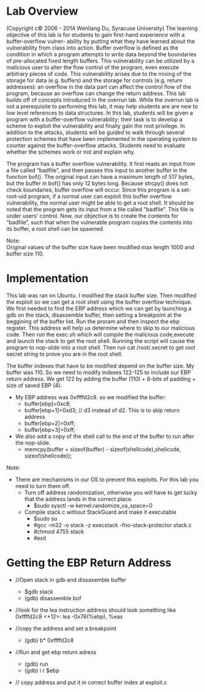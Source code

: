 # Lab Overview
(Copyright c© 2006 - 2014 Wenliang Du, Syracuse University)
The learning objective of this lab is for students to gain first-hand experience with a buffer-overflow vulner-
ability by putting what they have learned about the vulnerability from class into action. Buffer overflow is
defined as the condition in which a program attempts to write data beyond the boundaries of pre-allocated
fixed length buffers. This vulnerability can be utilized by a malicious user to alter the flow control of the
program, even execute arbitrary pieces of code. This vulnerability arises due to the mixing of the storage
for data (e.g. buffers) and the storage for controls (e.g. return addresses): an overflow in the data part can
affect the control flow of the program, because an overflow can change the return address.
This lab builds off of concepts introduced in the overrun lab. While the overrun lab is not a prerequisite
to performing this lab, it may help students are are new to low level references to data structures.
In this lab, students will be given a program with a buffer-overflow vulnerability; their task is to develop
a scheme to exploit the vulnerability and finally gain the root privilege. In addition to the attacks, students
will be guided to walk through several protection schemes that have been implemented in the operating
system to counter against the buffer-overflow attacks. Students need to evaluate whether the schemes work
or not and explain why.

The program has a buffer overflow vulnerability. It first reads an input from a file called “badfile”,
and then passes this input to another buffer in the function bof(). The original input can have a maximum
length of 517 bytes, but the buffer in bof() has only 12 bytes long. Because strcpy() does not check
boundaries, buffer overflow will occur. Since this program is a set-root-uid program, if a normal user can
exploit this buffer overflow vulnerability, the normal user might be able to get a root shell. It should be
noted that the program gets its input from a file called “badfile”. This file is under users’ control. Now, our
objective is to create the contents for “badfile”, such that when the vulnerable program copies the contents
into its buffer, a root shell can be spawned.  
  
Note:   
  Original values of the buffer size have been modified max length 1000 and buffer size 110.

# Implementation
This lab was ran on Ubuntu. I modified the stack buffer size. Then modified the exploit so we can get a root shell using the buffer overflow 
technique. We first needed to find the EBP address which we can get by launching a gdb on the stack, disassemble buffer,
then setting a breakpoint at the beggining of the buffer list. Run the proram and then inspect the ebp register. This address
will help us determine where to skip to our malicious code. Then run the exec.sh which will compile the malicious code,execute and
launch the stack to get the root shell. Running the script will cause the program to nop-slide into a root shell.
Then run cat /root/.secret to get root secret string to prove you are in the root shell.

The buffer indexes that have to be modified depend on the buffer size. My buffer was 110. So we need to modify indexes 122-125 
to include our EBP return address. We get 122 by adding the buffer (110) + 8-bits of padding + size of saved EBP (4).  
* My EBP address was 0xffffd2c8. so we modified the buffer:  
  * buffer[ebp]=0xc8;  
  * buffer[ebp+1]=0xd3; // d3 instead of d2. This is to skip return address  
  * buffer[ebp+2]=0xff;  
  * buffer[ebp+3]=0xff;  
* We also add a copy of the shell call to the end of the buffer to run after the nop-slide.  
  * memcpy(buffer + sizeof(buffer) - sizeof(shellcode),shellcode, sizeof(shellcode));  

Note:   
* There are mechanisms in our OS to prevent this exploits. For this lab you need to turn them off.  
  * Turn off address randomization, otherwise you will have to get lucky that the address lands in the correct place.  
    * $sudo sysctl -w kernel.randomize_va_space=0  
  * Compile stack.c without StackGuard and make it executable  
    * $sudo su  
    * #gcc -m32 -o stack -z execstack -fno-stack-protector stack.c  
    * #chmod 4755 stack  
    * #exit
	
# Getting the EBP Return Address
  * //Open stack in gdb and dissasemble buffer  
    * $gdb stack  
    * (gdb) disassemble bof  
  
  * //look for the lea instruction address should look something like 0xffffd2c8 <+12>: lea -0x76(%ebp), %eax  
  * //copy the address and set a breakpoint  
    * (gdb) b* 0xffffd2c8  

  * //Run and get ebp return adress  
    * (gdb) run  
    * (gdb) i r $ebp  
  * // copy address and put it in correct buffer index at exploit.c  
